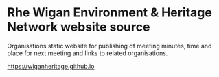 # Rhe Wigan Environment & Heritage Network website source

Organisations static website for publishing of meeting minutes,
time and place for next meeting and links to related organisations.

https://wiganheritage.github.io
